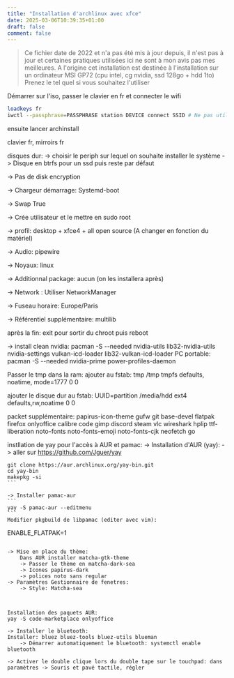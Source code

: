 ```yaml
---
title: "Installation d'archlinux avec xfce"
date: 2025-03-06T10:39:35+01:00
draft: false
comment: false
---
```



> Ce fichier date de 2022 et n'a pas été mis à jour depuis, il n'est pas à jour et certaines pratiques utilisées ici ne sont à mon avis pas mes meilleures.
> A l'origine cet installation est destinée à l'installation sur un ordinateur MSI GP72 (cpu intel, cg nvidia, ssd 128go + hdd 1to)
> Prenez le tel quel si vous souhaitez l'utiliser

Démarrer sur l'iso, passer le clavier en fr et connecter le wifi
```sh
loadkeys fr
iwctl --passphrase=PASSPHRASE station DEVICE connect SSID # Ne pas utiliser --passphrase si ca ne fonctionne pas, il sera demandé ensuite
```

ensuite lancer archinstall

clavier fr, mirroirs fr

disques dur:
-> choisir le periph sur lequel on souhaite installer le système
-> Disque en btrfs pour un ssd puis reste par défaut

-> Pas de disk encryption

-> Chargeur démarrage: Systemd-boot

-> Swap True

-> Crée utilisateur et le mettre en sudo root

-> profil: desktop + xfce4 + all open source (A changer en fonction du matériel)

-> Audio: pipewire

-> Noyaux: linux 

-> Additionnal package: aucun (on les installera après)

-> Network : Utiliser NetworkManager

-> Fuseau horaire: Europe/Paris

-> Référentiel supplémentaire: multilib

après la fin: exit pour sortir du chroot puis reboot

-> install clean nvidia: pacman -S --needed nvidia-utils lib32-nvidia-utils nvidia-settings vulkan-icd-loader lib32-vulkan-icd-loader 
		PC portable: pacman -S --needed nvidia-prime power-profiles-daemon

Passer le tmp dans la ram:
ajouter au fstab:
tmp /tmp tmpfs defaults, noatime, mode=1777 0 0 

ajouter le disque dur au fstab:
UUID=partition /media/hdd ext4 defaults,rw,noatime 0 0


packet supplémentaire: papirus-icon-theme gufw git base-devel flatpak firefox onlyoffice calibre code gimp discord steam vlc wireshark hplip ttf-liberation noto-fonts noto-fonts-emoji noto-fonts-cjk neofetch go


instllation de yay pour l'accès à AUR et pamac:
-> Installation d'AUR (yay):
	-> aller sur https://github.com/Jguer/yay
````
git clone https://aur.archlinux.org/yay-bin.git
cd yay-bin
makepkg -si
```

-> Installer pamac-aur
```
yay -S pamac-aur --editmenu
```
Modifier pkgbuild de libpamac (editer avec vim):
````
ENABLE_FLATPAK=1
```

-> Mise en place du thème:
 	Dans AUR installer matcha-gtk-theme
	-> Passer le thème en matcha-dark-sea
	-> Icones papirus-dark
	-> polices noto sans regular
-> Paramètres Gestionnaire de fenetres:
	-> Style: Matcha-sea



Installation des paquets AUR:
yay -S code-marketplace onlyoffice 

-> Installer le bluetooth:
Installer: bluez bluez-tools bluez-utils blueman
	-> Démarrer automatiquement le bluetooth: systemctl enable bluetooth 

-> Activer le double clique lors du double tape sur le touchpad: dans paramètres -> Souris et pavé tactile, régler







